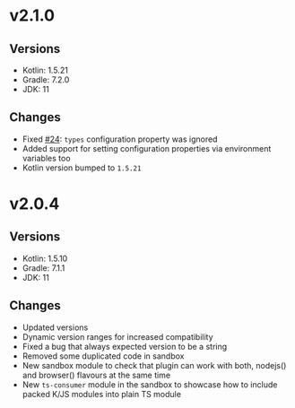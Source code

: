 # v2.1.0
## Versions
* Kotlin: 1.5.21
* Gradle: 7.2.0
* JDK: 11

## Changes
* Fixed [#24](https://github.com/mpetuska/npm-publish/issues/24): `types` configuration property was ignored
* Added support for setting configuration properties via environment variables too
* Kotlin version bumped to `1.5.21`

# v2.0.4
## Versions
* Kotlin: 1.5.10
* Gradle: 7.1.1
* JDK: 11

## Changes
* Updated versions
* Dynamic version ranges for increased compatibility
* Fixed a bug that always expected version to be a string
* Removed some duplicated code in sandbox
* New sandbox module to check that plugin can work with both, nodejs() and browser() flavours at the same time
* New `ts-consumer` module in the sandbox to showcase how to include packed K/JS modules into plain TS module